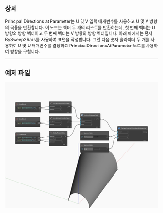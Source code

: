 <!--- Autodesk.DesignScript.Geometry.Surface.PrincipalDirectionsAtParameter --->
<!--- VQHTU47YI7VCJWMQZ6UQGNNGBZZD7KX3UZHFGPYMVRITKMY3HB6Q --->
## 상세
Principal Directions at Parameter는 U 및 V 입력 매개변수를 사용하고 U 및 V 방향의 곡률을 반환합니다. 이 노드는 벡터 두 개의 리스트를 반환하는데, 첫 번째 벡터는 U 방향의 방향 벡터이고 두 번째 벡터는 V 방향의 방향 벡터입니다. 아래 예에서는 먼저 BySweep2Rails를 사용하여 표면을 작성합니다. 그런 다음 숫자 슬라이더 두 개를 사용하여 U 및 U 매개변수를 결정하고 PrincipalDirectionsAtParameter 노드를 사용하여 방향을 구합니다.
___
## 예제 파일

![PrincipalDirectionsAtParameter](./VQHTU47YI7VCJWMQZ6UQGNNGBZZD7KX3UZHFGPYMVRITKMY3HB6Q_img.jpg)

